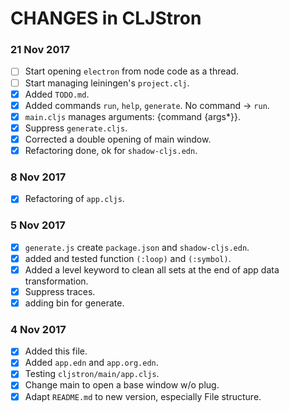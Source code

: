 # CHANGES in CLJStron

### 21 Nov 2017
  * [ ] Start opening `electron` from node code as a thread.
  * [ ] Start managing leiningen's `project.clj`.
  * [X] Added `TODO.md`.
  * [X] Added commands `run`, `help`, `generate`. No command -> `run`.
  * [X] `main.cljs` manages arguments: {command {args*}}.
  * [X] Suppress `generate.cljs`.
  * [X] Corrected a double opening of main window.
  * [X] Refactoring done, ok for `shadow-cljs.edn`.
### 8 Nov 2017
  * [X] Refactoring of `app.cljs`.
### 5 Nov 2017
  * [X] `generate.js` create `package.json` and `shadow-cljs.edn`.
  * [X] added and tested function `(:loop)` and `(:symbol)`.
  * [X] Added a level keyword to clean all sets at the end of app data transformation.
  * [X] Suppress traces.
  * [X] adding bin for generate.
### 4 Nov 2017
  * [X] Added this file.
  * [X] Added `app.edn` and `app.org.edn`.
  * [X] Testing `cljstron/main/app.cljs`.
  * [X] Change main to open a base window w/o plug.
  * [X] Adapt `README.md` to new version, especially File structure.
